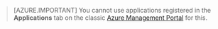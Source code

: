 > [AZURE.IMPORTANT]
You cannot use applications registered in the **Applications** tab on the classic [Azure Management Portal](https://manage.windowsazure.com/) for this.

<!--HONumber=Sep16_HO4-->


